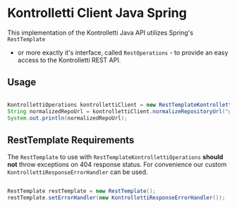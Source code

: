 # Kontrolletti Client Java Spring

This implementation of the Kontrolletti Java API utilizes Spring's `RestTemplate`
- or more exactly it's interface, called `RestOperations` -
to provide an easy access to the Kontrolletti REST API.

## Usage

```Java

KontrollettiOperations kontrollettiClient = new RestTemplateKontrollettiOperations(restTemplate, "https://kontrolletti.example.org");
String normalizedRepoUrl = kontrollettiClient.normalizeRepositoryUrl("git@github.com:example/any-repo.git");
System.out.println(normalizedRepoUrl);

```

## RestTemplate Requirements

The `RestTemplate` to use with `RestTemplateKontrollettiOperations` **should not** throw exceptions on 404 response status.
For convenience our custom `KontrollettiResponseErrorHandler` can be used.

```Java

RestTemplate restTemplate = new RestTemplate();
restTemplate.setErrorHandler(new KontrollettiResponseErrorHandler());

```